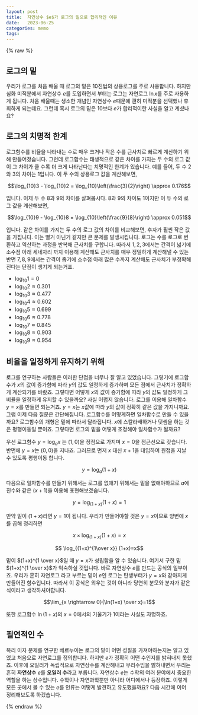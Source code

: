 ```yaml
---
layout: post
title:  자연상수 $e$가 로그의 밑으로 합리적인 이유
date:   2023-06-25
categories: memo
tags:
---
```

{% raw %}

## 로그의 밑
우리가 로그를 처음 배울 때 로그의 밑은 10진법의 상용로그를 주로 사용합니다. 하지만 심화 미적분에서 자연상수 $e$를 도입하면서 부터는 로그는 자연로그 $\ln x$를 주로 사용하게 됩니다. 처음 배울때는 생소한 개념인 자연상수 $e$때문에 괜히 미적분을 선택했나 후회하게 되는데요. 그런데 혹시 로그의 밑은 10보다 $e$가 합리적이란 사실을 알고 계셨나요?

## 로그의 치명적 한계
로그함수를 비율을 나타내는 수로 매우 크거나 작은 수를 근사치로 빠르게 계산하기 위해 만들어졌습니다. 그런데 로그함수는 태생적으로 같은 차이를 가지는 두 수의 로그 값이 그 차이가 클 수록 더 크게 나타난다는 치명적인 한계가 있습니다. 예를 들어, 두 수 $2$와 $3$의 차이는 $1$입니다. 이 두 수의 상용로그 값을 계산해보면, 

$$\log_{10}3 - \log_{10}2 = \log_{10}\left(\frac{3}{2}\right) \approx 0.176$$

입니다. 이제 두 수 8과 9의 차이를 살펴봅시다. 8과 9의 차이도 1이지만 이 두 수의 로그 값을 계산해보면,

$$\log_{10}9 - \log_{10}8 = \log_{10}\left(\frac{9}{8}\right) \approx 0.051$$

입니다. 같은 차이를 가지는 두 수의 로그 값의 차이를 비교해보면, 후자가 훨씬 작은 값을 가집니다. 이는 별거 아닌거 같지만 큰 문제를 발생시킵니다. 로그는 수를 로그로 변환하고 역산하는 과정을 반복해 근사치를 구합니다. 따라서 $1,2,3$에서는 간격이 넓기에 소수점 아래 세네자리 까지 이용해 계산해도 근사치를 매우 정밀하게 계산해낼 수 있는 반면 $7,8,9$에서는 간격이 좁기에 소수점 아래 많은 수까지 계산해도 근사치가 부정확해진다는 단점이 생기게 되는거죠. 

- $\log_{10}1 = 0$
- $\log_{10}2 \approx 0.301$
- $\log_{10}3 \approx 0.477$
- $\log_{10}4 \approx 0.602$
- $\log_{10}5 \approx 0.699$
- $\log_{10}6 \approx 0.778$
- $\log_{10}7 \approx 0.845$
- $\log_{10}8 \approx 0.903$
- $\log_{10}9 \approx 0.954$

## 비율을 일정하게 유지하기 위해
로그를 연구하는 사람들은 이러한 단점을 너무나 잘 알고 있었습니다. 그렇기에 로그함수가 $x$의 값이 증가함에 따라 $y$의 값도 일정하게 증가하며 모든 점에서 근사치가 정확하게 계산되기를 바랐죠. 그렇다면 어떻게 $x$의 값이 증가함에 따라 $y$의 값도 일정하게 그 비율을 일정하게 유지할 수 있을까요? 사실 어렵지 않습니다. 로그를 이용해 일차함수 $y=x$를 만들면 되는거죠. $y=x$는 $x$값에 따라 $y$의 값이 정확히 같은 값을 가지니까요. 그럼 이제 다음 질문은 간단해집니다. 로그함수를 어떻게하면 일차함수로 만들 수 있을까요? 로그함수의 개형은 밑에 따라서 달라집니다. $x$에 스칼라배하거나 덧셈을 하는 것은 평행이동일 뿐이죠. 그렇다면 로그의 밑을 어떻게 조정해야 일차함수가 될까요?

우선 로그함수 $y=\log_a x$ 는 $(1,0)$을 정점으로 가지며 $x=0$을 점근선으로 갖습니다. 반면에 $y=x$는 $(0,0)$을 지나죠. 그러므로 먼저 $x$ 대신 $x+1$을 대입하여 원점을 지날 수 있도록 평행이동 합니다.

$$y=\log_a (1+x)$$

다음으로 일차함수를 만들기 위해서는 로그를 없애기 위해서는 밑을 없애야하므로 $a$에 진수와 같은 $(x+1)$을 이용해 표현해보겠습니다.

$$y=\log_{(1+x)} (1+x)=1$$

만약 밑이 $(1+x)$라면 $y=1$이 됩니다. 우리가 만들어야할 것은 $y=x$이므로 양변에 $x$를 곱해 정리하면

$$x \times \log_{(1+x)} (1+x)=x$$

$$ \log_{(1+x)^{1\over x}} (1+x)=x$$

밑이 $(1+x)^{1 \over x}$일 때 $y=x$가 성립함을 알 수 있습니다. 여기서 구한 밑 $(1+x)^{1 \over x}$가 익숙하실 것입니다. 바로 자연상수 $e$를 만드는 공식의 일부이죠. 우리가 흔히 자연로그 라고 부르는 밑이 $e$인 로그는 탄생부터가 $y=x$와 같아지게 만들어진 함수입니다. 따라서 이 공식은 외우는 것이 아니라 당연히 분모와 분자가 같은 식이라고 생각하셔야합니다.

$$\lim_{x \rightarrow 0}{\ln(1+x) \over x}=1$$

또한 로그함수 $\ln(1+x)$의 $x=0$에서의 기울기가 $1$이라는 사실도 자명하죠.


## 필연적인 수

복리 이자 문제를 연구한 베르누이는 로그의 밑이 어떤 성질을 가져야하는지는 알고 있었고 처음으로 자연로그를 정의합니다. 하지만 $e$가 정확히 어떤 수인지를 밝혀내지 못했죠. 이후에 오일러가 독립적으로 자연상수를 계산해내고 무리수임을 밝혀내면서 우리는 흔히 **자연상수** $e$를 **오일러 수**라고 부릅니다.  자연상수 $e$는 수학의 여러 분야에서 중요한 역할을 하는 상수입니다. 수학이나 자연과학뿐만 아니라 어디에서나 등장하죠. 이렇게 모든 곳에서 볼 수 있는 $e$를 인류는 어떻게 발견하고 유도했을까요? 다음 시간에 이어 정리해보도록 하겠습니다.  


{% endraw %}
